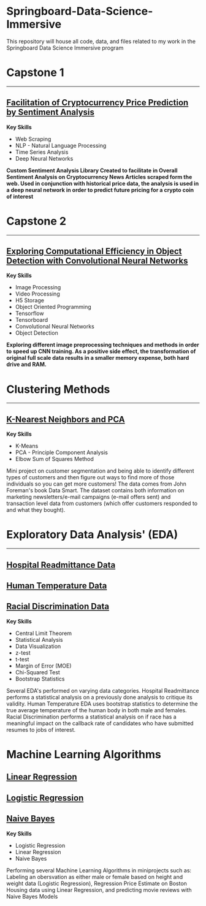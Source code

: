 # Springboard-Data-Science-Immersive
This repository will house all code, data, and files related to my work in the Springboard Data Science Immersive program

# Capstone 1
----------------------
## [Facilitation of Cryptocurrency Price Prediction by Sentiment Analysis](https://github.com/Mooseburger1/Springboard-Data-Science-Immersive/tree/master/Capstone%201%20Project)
**Key Skills**
* Web Scraping
* NLP - Natural Language Processing
* Time Series Analysis
* Deep Neural Networks

**Custom Sentiment Analysis Library Created to facilitate in Overall Sentiment Analysis on Cryptocurrency News Articles scraped form the web. Used in conjunction with historical price data, the analysis is used in a deep neural network in order to predict future pricing for a crypto coin of interest**

# Capstone 2
-----------------------
## [Exploring Computational Efficiency in Object Detection with Convolutional Neural Networks](https://github.com/Mooseburger1/Springboard-Data-Science-Immersive/tree/master/Capstone%202%20Project)
**Key Skills**
* Image Processing
* Video Processing
* H5 Storage
* Object Oriented Programming
* Tensorflow
* Tensorboard
* Convolutional Neural Networks
* Object Detection

**Exploring different image preprocessing techniques and methods in order to speed up CNN training. As a positive side effect, the transformation of original full scale data results in a smaller memory expense, both hard drive and RAM.**

# Clustering Methods
------------------------
## [K-Nearest Neighbors and PCA](https://github.com/Mooseburger1/Springboard-Data-Science-Immersive/tree/master/CLUSTERING)
**Key Skills**
* K-Means
* PCA - Principle Component Analysis
* Elbow Sum of Squares Method

Mini project on customer segmentation and being able to identify different types of customers and then figure out ways to find more of those individuals so you can get more customers! The data comes from John Foreman's book Data Smart. The dataset contains both information on marketing newsletters/e-mail campaigns (e-mail offers sent) and transaction level data from customers (which offer customers responded to and what they bought).

# Exploratory Data Analysis' (EDA)
--------------------------------
## [Hospital Readmittance Data](https://github.com/Mooseburger1/Springboard-Data-Science-Immersive/tree/master/EDA_hospital_readmit)
## [Human Temperature Data](https://github.com/Mooseburger1/Springboard-Data-Science-Immersive/tree/master/EDA_human_temperature)
## [Racial Discrimination Data](https://github.com/Mooseburger1/Springboard-Data-Science-Immersive/tree/master/EDA_racial_discrimination)
**Key Skills**
* Central Limit Theorem
* Statistical Analysis
* Data Visualization
* z-test
* t-test
* Margin of Error (MOE)
* Chi-Squared Test
* Bootstrap Statistics

Several EDA's performed on varying data categories. Hospital Readmittance performs a statistical analysis on a previously done analysis to critique its validity. Human Temperature EDA uses bootstrap statistics to determine the true average temperature of the human body in both male and females. Racial Discrimination performs a statistical analysis on if race has a meaningful impact on the callback rate of candidates who have submitted resumes to jobs of interest.

# Machine Learning Algorithms
## [Linear Regression](https://github.com/Mooseburger1/Springboard-Data-Science-Immersive/tree/master/linear_regression)
## [Logistic Regression](https://github.com/Mooseburger1/Springboard-Data-Science-Immersive/tree/master/logistic_regression)
## [Naive Bayes](https://github.com/Mooseburger1/Springboard-Data-Science-Immersive/tree/master/naive_bayes)
**Key Skills**
* Logistic Regression
* Linear Regression
* Naive Bayes

Performing several Machine Learning Algorithms in miniprojects such as: Labeling an obersvation as either male or female based on height and weight data (Logistic Regression), Regression Price Estimate on Boston Housing data using Linear Regression, and predicting movie reviews with Naive Bayes Models
